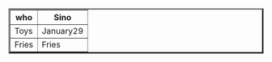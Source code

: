 <table border="3">
<tr>
<th>who</th><th>Sino </th>
</tr>
<tr>
<td>Toys</td><td>January29</td>
</tr>
<tr>
<td>Fries</td><td>Fries</td>
</tr>
</table>
